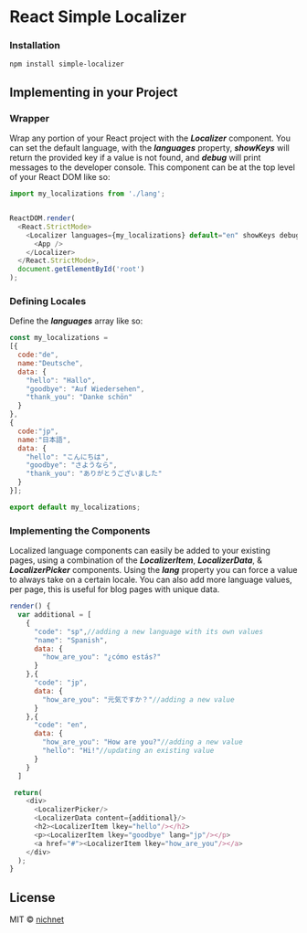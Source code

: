 # React Simple Localizer


### Installation
```
npm install simple-localizer
``` 

## Implementing in your Project
 
### Wrapper
Wrap any portion of your React project with the **_Localizer_** component. You can set the default language, with the **_languages_** property, **_showKeys_** will return the provided key if a value is not found, and **_debug_** will print messages to the developer console. This component can be at the top level of your React DOM like so:
```javascript
import my_localizations from './lang';


ReactDOM.render(
  <React.StrictMode>
    <Localizer languages={my_localizations} default="en" showKeys debug>
      <App />
    </Localizer>
  </React.StrictMode>,
  document.getElementById('root')
);
```
 
### Defining Locales 
Define the **_languages_** array like so:
```javascript
const my_localizations = 
[{
  code:"de",
  name:"Deutsche",
  data: {
    "hello": "Hallo",
    "goodbye": "Auf Wiedersehen",
    "thank_you": "Danke schön"
  }
},
{
  code:"jp",
  name:"日本語",
  data: {
    "hello": "こんにちは",
    "goodbye": "さようなら",
    "thank_you": "ありがとうございました"
  }
}];

export default my_localizations;
```
 
### Implementing the Components 
Localized language components can easily be added to your existing pages, using a combination of the **_LocalizerItem_**, **_LocalizerData_**, & **_LocalizerPicker_** components. Using the **_lang_** property you can force a value to always take on a certain locale. You can also add more language values, per page, this is useful for blog pages with unique data.
```javascript
render() {
  var additional = [
    {
      "code": "sp",//adding a new language with its own values
      "name": "Spanish",
      data: {
        "how_are_you": "¿cómo estás?"
      }
    },{
      "code": "jp",
      data: {
        "how_are_you": "元気ですか？"//adding a new value
      }
    },{
      "code": "en",
      data: {
        "how_are_you": "How are you?"//adding a new value
        "hello": "Hi!"//updating an existing value
      }
    }
  ]

 return(
    <div>
      <LocalizerPicker/>
      <LocalizerData content={additional}/>
      <h2><LocalizerItem lkey="hello"/></h2>
      <p><LocalizerItem lkey="goodbye" lang="jp"/></p>
      <a href="#"><LocalizerItem lkey="how_are_you"/></a>
    </div>
  );
}
```



## License

MIT © [nichnet](https://github.com/nichnet)
